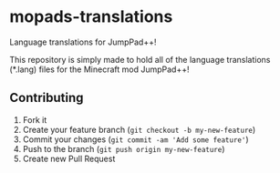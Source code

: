 # mopads-translations
Language translations for JumpPad++!

This repository is simply made to hold all of the language translations (*.lang) files for the Minecraft mod JumpPad++!

## Contributing
1. Fork it
2. Create your feature branch (`git checkout -b my-new-feature`)
3. Commit your changes (`git commit -am 'Add some feature'`)
4. Push to the branch (`git push origin my-new-feature`)
5. Create new Pull Request
